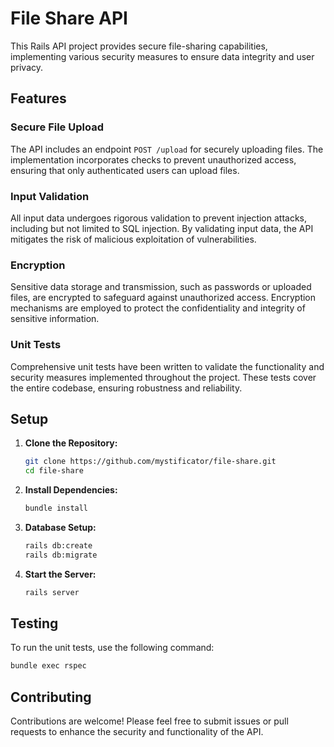 # File Share API

This Rails API project provides secure file-sharing capabilities, implementing various security measures to ensure data integrity and user privacy.

## Features

### Secure File Upload

The API includes an endpoint `POST /upload` for securely uploading files. The implementation incorporates checks to prevent unauthorized access, ensuring that only authenticated users can upload files.

### Input Validation

All input data undergoes rigorous validation to prevent injection attacks, including but not limited to SQL injection. By validating input data, the API mitigates the risk of malicious exploitation of vulnerabilities.

### Encryption

Sensitive data storage and transmission, such as passwords or uploaded files, are encrypted to safeguard against unauthorized access. Encryption mechanisms are employed to protect the confidentiality and integrity of sensitive information.

### Unit Tests

Comprehensive unit tests have been written to validate the functionality and security measures implemented throughout the project. These tests cover the entire codebase, ensuring robustness and reliability.

## Setup

1. **Clone the Repository:**
    ```sh
    git clone https://github.com/mystificator/file-share.git
    cd file-share
2. **Install Dependencies:**
    ```sh
    bundle install
3. **Database Setup:**
    ```sh
    rails db:create
    rails db:migrate
4. **Start the Server:**
    ```sh
    rails server
    ```

## Testing

To run the unit tests, use the following command:
```sh
bundle exec rspec
```

## Contributing
Contributions are welcome! Please feel free to submit issues or pull requests to enhance the security and functionality of the API.
